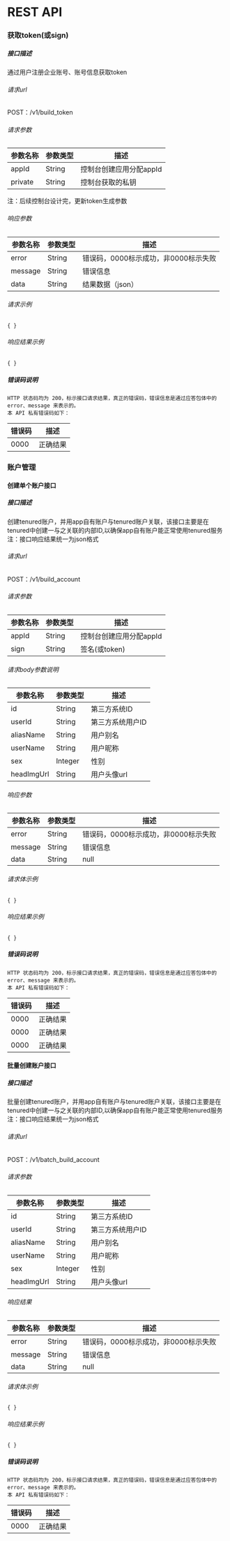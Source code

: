 # REST API

### 获取token(或sign)
##### 接口描述
通过用户注册企业账号、账号信息获取token
###### 请求url
POST：/v1/build_token
###### 请求参数
 参数名称  |   参数类型  |    描述  
----------|-------------|----------
appId     |   String    | 控制台创建应用分配appId
private   |   String    | 控制台获取的私钥 
    
注：后续控制台设计完，更新token生成参数

###### 响应参数
 参数名称 |   参数类型   |    描述  
-------- |-------------|----------
  error  |   String    |  错误码，0000标示成功，非0000标示失败        
  message|   String    |  错误信息        
  data   |   String    |  结果数据（json）        

###### 请求示例
    { }
###### 响应结果示例
    { }

##### 错误码说明
    HTTP 状态码均为 200，标示接口请求结果，真正的错误码，错误信息是通过应答包体中的 error、message 来表示的。
    本 API 私有错误码如下：
 错误码  |   描述   
--------|----------
  0000  |   正确结果


### 账户管理
#### 创建单个账户接口
##### 接口描述
创建tenured账户，并用app自有账户与tenured账户关联，该接口主要是在tenured中创建一与之关联的内部ID,以确保app自有账户能正常使用tenured服务
注：接口响应结果统一为json格式
###### 请求url
POST：/v1/build_account
###### 请求参数
 参数名称  |   参数类型  |    描述  
----------|-------------|----------
appId     |   String    |    控制台创建应用分配appId
sign      |   String    |    签名(或token)


###### 请求body参数说明
 参数名称  |   参数类型  |    描述  
----------|-------------|----------
id        |   String    |    第三方系统ID
userId    |   String    |    第三方系统用户ID
aliasName |   String    |    用户别名
userName  |   String    |    用户昵称
sex       |   Integer   |    性别
headImgUrl|   String    |    用户头像url

###### 响应参数
 参数名称 |   参数类型   |    描述  
-------- |-------------|----------
  error  |   String    |  错误码，0000标示成功，非0000标示失败        
  message|   String    |  错误信息        
  data   |   String    |  null        

###### 请求体示例
    { }
###### 响应结果示例
    { }

##### 错误码说明
    HTTP 状态码均为 200，标示接口请求结果，真正的错误码，错误信息是通过应答包体中的 error、message 来表示的。
    本 API 私有错误码如下：
 错误码  |   描述   
--------|----------
  0000  |   正确结果
  0000  |   正确结果
  0000  |   正确结果


#### 批量创建账户接口
##### 接口描述
批量创建tenured账户，并用app自有账户与tenured账户关联，该接口主要是在tenured中创建一与之关联的内部ID,以确保app自有账户能正常使用tenured服务
注：接口响应结果统一为json格式
###### 请求url
POST：/v1/batch_build_account
###### 请求参数
 参数名称  |   参数类型  |    描述  
----------|-------------|----------
id        |   String    |    第三方系统ID
userId    |   String    |    第三方系统用户ID
aliasName |   String    |    用户别名
userName  |   String    |    用户昵称
sex       |   Integer   |    性别
headImgUrl|   String    |    用户头像url

###### 响应结果
 参数名称 |   参数类型   |    描述  
-------- |-------------|----------
  error  |   String    |  错误码，0000标示成功，非0000标示失败        
  message|   String    |  错误信息        
  data   |   String    |  null        

###### 请求体示例
    { }
###### 响应结果示例
    { }

##### 错误码说明
    HTTP 状态码均为 200，标示接口请求结果，真正的错误码，错误信息是通过应答包体中的 error、message 来表示的。
    本 API 私有错误码如下：
 错误码  |   描述   
--------|----------
  0000  |   正确结果


<!--
## 单聊消息
### 单发单聊消息
### 批量发单聊消息
### 导入单聊消息（现有服务迁入新服务）

## 在线状态
### 获取用户在线状态

## 资料管理
### 拉取资料
### 设置资料

## 关系链管理
### 添加好友
### 拉取好友
### 拉取所有好友
### 导入好友（现有服务迁入新服务）
### 更新好友
### 删除好友
### 删除所有好友
### 添加黑名单
### 删除黑名单
### 拉取黑名单
### 添加分组
### 删除分组

## 群组管理
### 创建群组
### 更新群组资料
### 解散群组
### 拉取群组资料
### 设置群主
### 添加群成员（邀请进群、静默进群）
### 拉取群成员资料
### 修改群成员资料
### 删除群成员
### 群成员退出群
### 在群组中发送普通消息
### 在群组中发送系统消息
### 删除指定用户发送的消息
### 批量禁言
### 取消批量禁言
### 群组消息撤回
### 设置群组成员未读消息计数

## 脏字管理
### 查询app定义脏字
### 添加app定义脏字
### 删除app定义脏字

## 全局禁言管理
### 设置全局禁言
### 查询全局禁言

-->
